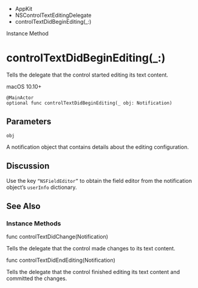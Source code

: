 

- AppKit
- NSControlTextEditingDelegate
-  controlTextDidBeginEditing(\_:) 

Instance Method

# controlTextDidBeginEditing(\_:)

Tells the delegate that the control started editing its text content.

macOS 10.10+

``` source
@MainActor
optional func controlTextDidBeginEditing(_ obj: Notification)
```

## Parameters 

`obj`  

A notification object that contains details about the editing configuration.

## Discussion

Use the key `“NSFieldEditor”` to obtain the field editor from the notification object’s `userInfo` dictionary.

## See Also

### Instance Methods

func controlTextDidChange(Notification)

Tells the delegate that the control made changes to its text content.

func controlTextDidEndEditing(Notification)

Tells the delegate that the control finished editing its text content and committed the changes.

